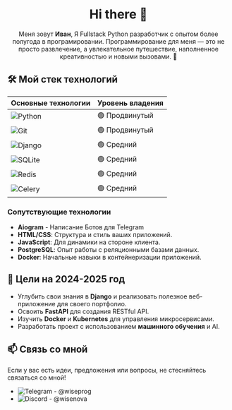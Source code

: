 <div align="center">

# Hi there 👋

Меня зовут **Иван**, Я Fullstack Python разработчик с опытом более полугода в програмировании. Программирование для меня — это не просто развлечение, а увлекательное путешествие, наполненное креативностью и новыми вызовами. 🚀

</div>

## 🛠️ Мой стек технологий

| Основные технологии | Уровень владения |
|---------------------|------------------|
| ![Python](https://img.shields.io/badge/python-3670A0?style=for-the-badge&logo=python&logoColor=ffdd54) | 🟢 Продвинутый   |
| ![Git](https://img.shields.io/badge/git-%23F05033.svg?style=for-the-badge&logo=git&logoColor=white) | 🟢 Продвинутый   |
| ![Django](https://img.shields.io/badge/django-%23092E20.svg?style=for-the-badge&logo=django&logoColor=white) | 🟢 Средний        
| ![SQLite](https://img.shields.io/badge/sqlite-%2307405e.svg?style=for-the-badge&logo=sqlite&logoColor=white) | 🟢 Средний        |
| ![Redis](https://img.shields.io/badge/redis-%23DD0031.svg?style=for-the-badge&logo=redis&logoColor=white) | 🟢 Средний    |
| ![Celery](https://img.shields.io/badge/celery-%23a9cc54.svg?style=for-the-badge&logo=celery&logoColor=ddf4a4) | 🟢 Средний

### Сопутствующие технологии

- **Aiogram** - Написание Ботов для Telegram
- **HTML/CSS**: Структура и стиль ваших приложений.
- **JavaScript**: Для динамики на стороне клиента.
- **PostgreSQL**: Опыт работы с реляционными базами данных.
- **Docker**: Начальные навыки в контейнеризации приложений.

## 🎯 Цели на 2024-2025 год

- Углубить свои знания в **Django** и реализовать полезное веб-приложение для своего портфолио.
- Освоить **FastAPI** для создания RESTful API.
- Изучить **Docker** и **Kubernetes** для управления микросервисами.
- Разработать проект с использованием **машинного обучения** и AI.

## 📫 Связь со мной

Если у вас есть идеи, предложения или вопросы, не стесняйтесь связаться со мной!

- ![Telegram](https://img.shields.io/badge/Telegram-2CA5E0?style=for-the-badge&logo=telegram&logoColor=white) - @wiseprog
- ![Discord](https://img.shields.io/badge/Discord-%235865F2.svg?style=for-the-badge&logo=discord&logoColor=white) - @wisenova


